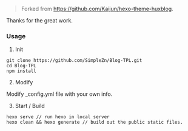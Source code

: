 > Forked from https://github.com/Kaijun/hexo-theme-huxblog.

Thanks for the great work.

###  Usage

1. Init

```
git clone https://github.com/SimpleZn/Blog-TPL.git
cd Blog-TPL
npm install
```

2. Modify

Modify _config.yml file with your own info.

3. Start / Build

```
hexo serve // run hexo in local server
hexo clean && hexo generate // build out the public static files.
```



